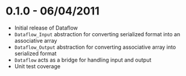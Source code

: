 # 0.1.0 - 06/04/2011

- Initial release of Dataflow
- `Dataflow_Input` abstraction for converting serialized format into an associative array
- `Dataflow_Output` abstraction for converting associative array into serialized format
- `Dataflow` acts as a bridge for handling input and output
- Unit test coverage